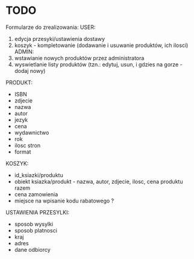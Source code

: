 # TODO

Formularze do zrealizowania:
USER:
 1. edycja przesyki/ustawienia dostawy
 2. koszyk - kompletowanie (dodawanie i usuwanie produktów, ich ilosci)
ADMIN:
 3. wstawianie nowych produktów przez administratora
 4. wyswietlanie listy produktów (tzn.: edytuj, usun, i gdzies na gorze - dodaj nowy)

PRODUKT:
 - ISBN
 - zdjecie
 - nazwa
 - autor
 - jezyk
 - cena
 - wydawnictwo
 - rok
 - ilosc stron
 - format

KOSZYK:
 - id_ksiazki/produktu
 - obiekt ksiazka/produkt - nazwa, autor, zdjecie, ilosc, cena produktu razem
 - cena zamowienia
 - miejsce na wpisanie kodu rabatowego ?

USTAWIENIA PRZESYLKI:
 - sposob wysylki
 - sposob platnosci
 - kraj
 - adres
 - dane odbiorcy
